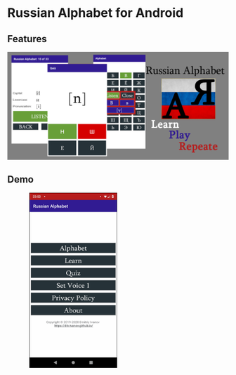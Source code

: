 # Russian Alphabet for Android

## Features

![Features](/misc/initial_sources/Features.png)

## Demo

<a href="https://play.google.com/store/apps/details?id=com.pupupon.armenianalphabet" target="_blank">
  <img src="/misc/screenshot/phone.gif" alt="Russian Alphabet" style="width: 200px; margin:0px 50px 0px 50px;"/>
</a>
